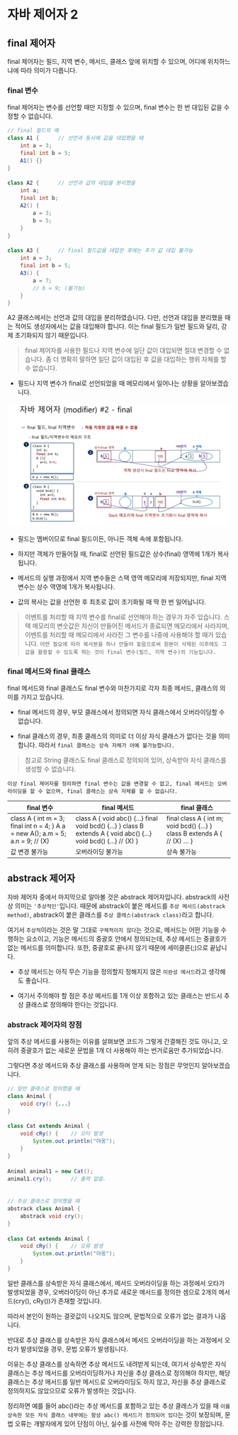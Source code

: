 # 자바 제어자 2

## final 제어자
final 제어자는 필드, 지역 변수, 메서드, 클래스 앞에 위치할 수 있으며, 어디에 위치하느냐에 따라 의미가 다릅니다.

### final 변수
final 제어자는 변수를 선언할 때만 지정할 수 있으며, final 변수는 한 번 대입된 값을 수정할 수 없습니다.

```java
// final 필드의 예
class A1 {      // 선언과 동시에 값을 대입했을 때
    int a = 3;
    final int b = 5;
    A1() {}
}

class A2 {      // 선언과 값의 대입을 분리했을 
    int a;
    final int b;
    A2() {
        a = 3;
        b = 5;
    }
}

class A3 {      // final 필드값을 대입한 후에는 추가 값 대입 불가능
    int a = 3;
    final int b = 5;
    A3() {
        a = 7;
        // b = 9; (불가능)
    }
}
```

A2 클래스에서는 선언과 값의 대입을 분리하였습니다.  다만, 선언과 대입을 분리했을 때는 적어도 생성자에서는 값을 대입해야 합니다.
이는 final 필드가 일반 필드와 달리, 강제 초기화되지 않기 때문입니다.

> final 제어자를 사용한 필드나 지역 변수에 일단 값이 대입되면 절대 변경할 수 없습니다.
좀 더 명확히 말하면 일단 값이 대입된 후 값을 대입하는 행위 자체를 할 수 없습니다.


- 필드나 지역 변수가 final로 선언되었을 때 메모리에서 일어나는 상황을 알아보겠습니다.


![Alt text](asset/modifier_final.png)

- 필드는 멤버이므로 final 필드이든, 아니든 객체 속에 포함됩니다.

- 하지만 객체가 만들어질 때, final로 선언된 필드값은 상수(final) 영역에 1개가 복사됩니다.

- 메서드의 실행 과정에서 지역 변수들은 스택 영역 메모리에 저장되지만, final 지역 변수는 상수 역영에 1개가 복사됩니다.

- 값의 복사는 값을 선언한 후 최초로 값이 초기화될 때 딱 한 번 일어납니다.

> 이벤트를 처리할 때 지역 변수를 final로 선언해야 하는 경우가 자주 있습니다.
스택 메모리의 변숫값은 자신이 만들어진 메서드가 종료되면 메모리에서 사라지며, 이벤트를 처리할 때 메모리에서 사라진 그 변수를 나중에 사용해야 할 때가 있습니다.
`어떤 필요에 따라 복사본을 하나 만들어 놓음으로써 원본이 삭제된 이후에도 그 값을 활용할 수 있도록 하는 것이 final 변수(필드, 지역 변수)의 기능입니다.`


### final 메서드와 final 클래스
final 메서드와 final 클래스도 final 변수와 마찬가지로 각자 최종 메서드, 클래스의 의미를 가지고 있습니다.

- final 메서드의 경우, 부모 클래스에서 정의되면 자식 클래스에서 오버라이딩할 수 없습니다.

- final 클래스의 경우, 최종 클래스의 의미로 더 이상 자식 클래스가 없다는 것을 의미합니다.
따라서 `final 클래스는 상속 자체가 아예 불가능합니다.`

> 참고로 String 클래스도 final 클래스로 정의되어 있어, 상속받아 자식 클래스를 생성할 수 없습니다.

`이상 final 제어자를 정리하면 final 변수는 값을 변경할 수 없고, final 메서드는 오버라이딩을 할 수 없으며, final 클래스는 상속 자체를 할 수 없습니다.`

| final 변수                                                                                     	| final 메서드                                                                                                                            	| final 클래스                                                                              	|
|------------------------------------------------------------------------------------------------	|-----------------------------------------------------------------------------------------------------------------------------------------	|-------------------------------------------------------------------------------------------	|
| class A {     int m = 3;     final int n = 4; } A a = new A(); a.m = 5; a.n = 9;        // (X) 	| class A {     void abc() {...}     final void bcd() {...} } class B extends A {     void abc() {...}     void bcd() {...}      // (X) } 	| final class A {     int m;     void bcd() {...} } class B extends A {      // (X)     … } 	|
| 값 변경 불가능                                                                                 	| 오버라이딩 불가능                                                                                                                       	| 상속 불가능                                                                               	|


## abstrack 제어자
자바 제어자 중에서 마지막으로 알아볼 것은 abstrack 제어자입니다.
abstrack의 사전상 의미는 `'추상적인'`입니다. 때문에 abstrack이 붙은 메서드를 `추상 메서드(abstrack method)`, abstrack이 붙은 클래스를 `추상 클래스(abstrack class)`라고 합니다.

여기서 `추상적`이라는 것은 말 그대로 `구체적이지 않다`는 것으로, 메서드는 어떤 기능을 수행하는 요소이고, 기능은 메서드의 중괄호 안에서 정의되는데, 추상 메서드는 중괄호가 없는 메서드를 의미합니다.  또한, 중괄호로 끝나지 않기 때문에 세미클론(;)으로 끝납니다.

- 추상 메서드는 아직 무슨 기능을 정의할지 정해지지 않은 `미완성 메서드`라고 생각해도 좋습니다.

- 여기서 주의해야 할 점은 추상 메서드를 1개 이상 포함하고 있는 클래스는 반드시 추상 클래스로 정의해야 한다는 것입니다.


### abstrack 제어자의 장점
앞의 추상 메서드를 사용하는 이유를 살펴보면 코드가 그렇게 간결해진 것도 아니고, 오히려 중괄호가 없는 새로운 문법을 1개 더 사용해야 하는 번거로움만 추가되었습니다.

그렇다면 추상 메서드와 추상 클래스를 사용하며 얻게 되는 장점은 무엇인지 알아보겠습니다.

```java
// 일반 클래스로 정의했을 때
class Animal {
    void cry() {...}
}

class Cat extends Animal {
    void cRy() {    // 오타 발생
        System.out.println("야옹");
    }
}

Animal animal1 = new Cat();
animal1.cry();      // 출력 없음.


// 추상 클래스로 정의했을 때
abstrack class Animal {
    abstrack void cry();
}

class Cat extends Animal {
    void cRy() {    // 오류 발생
        System.out.println("야옹");
    }
}
```

일반 클래스를 상속받은 자식 클래스에서, 메서드 오버라이딩을 하는 과정에서 오타가 발생되었을 경우, 오버라이딩이 아닌 추가로 새로운 메서드를 정의한 셈으로 2개의 메서드(cry(), cRy())가 존재할 것입니다.

따라서 본인이 원하는 결괏값이 나오지도 않으며, 문법적으로 오류가 없는 결과가 나옵니다.

반대로 추상 클래스를 상속받은 자식 클래스에서 메서드 오버라이딩을 하는 과정에서 오타가 발생되었을 경우, 문법 오류가 발생됩니다.

이유는 추상 클래스를 상속하면 추상 메서드도 내려받게 되는데, 여기서 상속받은 자식 클래스는 추상 메서드를 오버라이딩하거나 자신을 추상 클래스로 정의해야 하지만, 해당 클래스는 추상 메서드를 일반 메서드로 오버라이딩도 하지 않고, 자신을 추상 클래스로 정의하지도 않았으므로 오류가 발생하는 것입니다.

정리하면 예를 들어 abc()라는 추상 메서드를 포함하고 있는 추상 클래스가 있을 때 `이를 상속한 모든 자식 클래스 내부에는 항상 abc() 메서드가 정의되어 있다`는 것이 보장되며, 문법 오류는 개발자에게 있어 단점이 아닌, 실수를 사전에 막아 주는 강력한 장점입니다.
